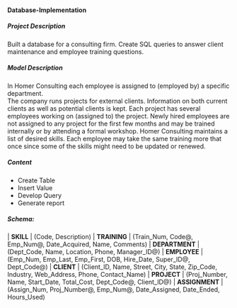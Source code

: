 #### Database-Implementation

##### Project Description  
Built a database for a consulting firm. Create SQL queries to answer client maintenance and employee training questions. 

##### Model Description      
In Homer Consulting each employee is assigned to (employed by) a specific department.   
The company runs projects for external clients. Information on both current clients as well as potential clients is kept.
Each project has several employees working on (assigned to) the project. Newly hired employees are not assigned to any project for the first few months and may be trained internally or by attending a formal workshop.
Homer Consulting maintains a list of desired skills. Each employee may take the same training more that once since some of the skills might need to be updated or renewed.  
  
##### Content 
* Create Table  
* Insert Value  
* Develop Query  
* Generate report   

##### Schema: 
| **SKILL** | (Code, Description)
| **TRAINING** | (Train_Num, Code@, Emp_Num@, Date_Acquired, Name, Comments)
| **DEPARTMENT** | (Dept_Code, Name, Location, Phone, Manager_ID@)
| **EMPLOYEE** | (Emp_Num, Emp_Last, Emp_First, DOB, Hire_Date, Super_ID@, Dept_Code@)
| **CLIENT** | (Client_ID, Name, Street, City, State, Zip_Code, Industry, Web_Address, Phone, Contact_Name)
| **PROJECT** | (Proj_Number, Name, Start_Date, Total_Cost, Dept_Code@, Client_ID@)
| **ASSIGNMENT** | (Assign_Num, Proj_Number@, Emp_Num@, Date_Assigned, Date_Ended, Hours_Used)
